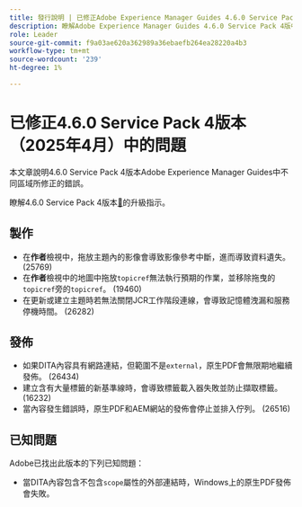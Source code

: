 ```yaml
---
title: 發行說明 | 已修正Adobe Experience Manager Guides 4.6.0 Service Pack 4版本中的問題
description: 瞭解Adobe Experience Manager Guides 4.6.0 Service Pack 4版中的錯誤修正
role: Leader
source-git-commit: f9a03ae620a362989a36ebaefb264ea28220a4b3
workflow-type: tm+mt
source-wordcount: '239'
ht-degree: 1%

---
```


# 已修正4.6.0 Service Pack 4版本（2025年4月）中的問題


本文章說明4.6.0 Service Pack 4版本Adobe Experience Manager Guides中不同區域所修正的錯誤。

瞭解4.6.0 Service Pack 4版本[&#128279;](upgrade-instructions-4-6-0-sp4.md)的升級指示。

## 製作

- 在&#x200B;**作者**&#x200B;檢視中，拖放主題內的影像會導致影像參考中斷，進而導致資料遺失。 (25769)
- 在&#x200B;**作者**&#x200B;檢視中的地圖中拖放`topicref`無法執行預期的作業，並移除拖曳的`topicref`旁的`topicref`。 (19460)
- 在更新或建立主題時若無法關閉JCR工作階段連線，會導致記憶體洩漏和服務停機時間。 (26282)

## 發佈

- 如果DITA內容具有網路連結，但範圍不是`external`，原生PDF會無限期地繼續發佈。 (26434)
- 建立含有大量標籤的新基準線時，會導致標籤載入器失敗並防止擷取標籤。 (16232)
- 當內容發生錯誤時，原生PDF和AEM網站的發佈會停止並排入佇列。 (26516)

## 已知問題

Adobe已找出此版本的下列已知問題：

- 當DITA內容包含不包含`scope`屬性的外部連結時，Windows上的原生PDF發佈會失敗。
